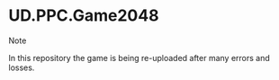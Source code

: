 # UD.PPC.Game2048

>[!NOTE]
> In this repository the game is being re-uploaded after many errors and losses.